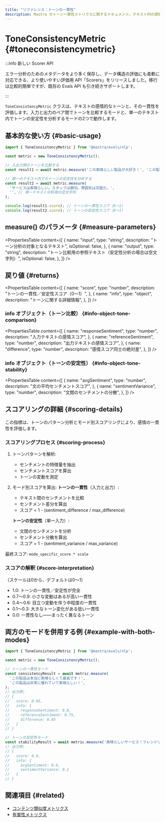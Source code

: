 ```yaml
---
title: "リファレンス：トーンの一貫性"
description: Mastra のトーン一貫性メトリクスに関するドキュメント。テキスト内の感情的なトーンと感情極性の一貫性を評価します。
---
```


# ToneConsistencyMetric \{#toneconsistencymetric\}

:::info 新しい Scorer API

エラー分析のためのメタデータをより多く保存し、データ構造の評価にも柔軟に対応できる、より使いやすい評価用 API「Scorers」をリリースしました。移行は比較的簡単ですが、既存の Evals API も引き続きサポートします。

:::

`ToneConsistencyMetric` クラスは、テキストの感情的なトーンと、その一貫性を評価します。入力と出力のペア間でトーンを比較するモードと、単一のテキスト内でトーンの安定性を分析するモードの2つで動作します。

## 基本的な使い方 \{#basic-usage\}

```typescript
import { ToneConsistencyMetric } from '@mastra/evals/nlp';

const metric = new ToneConsistencyMetric();

// 入出力間のトーンを比較する
const result1 = await metric.measure('この素晴らしい製品が大好き！', 'この製品は本当に素晴らしくて最高！');

// 単一のテキスト内でのトーンの安定性を分析する
const result2 = await metric.measure(
  'サービスは素晴らしい。スタッフは親切。雰囲気は完璧だ。',
  '', // 単一テキスト分析用の空文字列
);

console.log(result1.score); // トーンの一貫性スコア（0〜1）
console.log(result2.score); // トーンの安定性スコア（0〜1）
```

## measure() のパラメータ \{#measure-parameters\}

<PropertiesTable
  content={[
{
name: "input",
type: "string",
description: "トーン分析の対象となるテキスト",
isOptional: false,
},
{
name: "output",
type: "string",
description:
"トーン比較用の参照テキスト（安定性分析の場合は空文字列）",
isOptional: false,
},
]}
/>

## 戻り値 \{#returns\}

<PropertiesTable
  content={[
{
name: "score",
type: "number",
description: "トーンの一貫性／安定性スコア（0～1）",
},
{
name: "info",
type: "object",
description: "トーンに関する詳細情報",
},
]}
/>

### info オブジェクト（トーン比較） \{#info-object-tone-comparison\}

<PropertiesTable
  content={[
{
name: "responseSentiment",
type: "number",
description: "入力テキストの感情スコア",
},
{
name: "referenceSentiment",
type: "number",
description: "出力テキストの感情スコア",
},
{
name: "difference",
type: "number",
description: "感情スコア同士の絶対差",
},
]}
/>

### info オブジェクト（トーンの安定性） \{#info-object-tone-stability\}

<PropertiesTable
  content={[
{
name: "avgSentiment",
type: "number",
description: "文の平均センチメントスコア",
},
{
name: "sentimentVariance",
type: "number",
description: "文間のセンチメントの分散",
},
]}
/>

## スコアリングの詳細 \{#scoring-details\}

この指標は、トーンのパターン分析とモード別スコアリングにより、感情の一貫性を評価します。

### スコアリングプロセス \{#scoring-process\}

1. トーンパターンを解析:
   * センチメントの特徴量を抽出
   * センチメントスコアを算出
   * トーンの変動を測定

2. モード別スコアを算出:
   **トーンの一貫性**（入力と出力）:

   * テキスト間のセンチメントを比較
   * センチメント差分を算出
   * スコア = 1 - (sentiment&#95;difference / max&#95;difference)

   **トーンの安定性**（単一入力）:

   * 文間のセンチメントを分析
   * センチメント分散を算出
   * スコア = 1 - (sentiment&#95;variance / max&#95;variance)

最終スコア: `mode_specific_score * scale`

### スコアの解釈 \{#score-interpretation\}

（スケールは0から、デフォルトは0～1）

* 1.0: トーンの一貫性／安定性が完全
* 0.7～0.9: 小さな変動はあるが高い一貫性
* 0.4～0.6: 目立つ変動を伴う中程度の一貫性
* 0.1～0.3: 大きなトーン変化がある低い一貫性
* 0.0: 一貫性なし――まったく異なるトーン

## 両方のモードを併用する例 \{#example-with-both-modes\}

```typescript
import { ToneConsistencyMetric } from '@mastra/evals/nlp';

const metric = new ToneConsistencyMetric();

// トーンの一貫性モード
const consistencyResult = await metric.measure(
  'この製品は本当に素晴らしくて最高です！',
  'この製品は非常に優れていて素晴らしい！',
);
// 出力例:
// {
//   score: 0.95,
//   info: {
//     responseSentiment: 0.8,
//     referenceSentiment: 0.75,
//     difference: 0.05
//   }
// }

// トーンの安定性モード
const stabilityResult = await metric.measure('素晴らしいサービス！フレンドリーなスタッフ。完璧な雰囲気。', '');
// 出力例:
// {
//   score: 0.9,
//   info: {
//     avgSentiment: 0.6,
//     sentimentVariance: 0.1
//   }
// }
```

## 関連項目 \{#related\}

* [コンテンツ類似度メトリクス](./content-similarity)
* [有害性メトリクス](./toxicity)